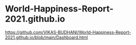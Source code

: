 # World-Happiness-Report-2021.github.io
https://github.com/VIKAS-BUDHANI/World-Happiness-Report-2021.github.io/blob/main/Dashboard.html

